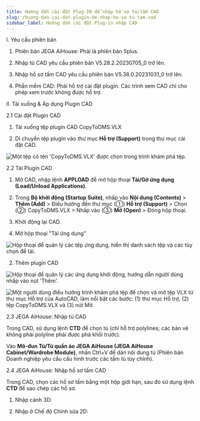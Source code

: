 ```yaml
---
title: Hướng dẫn cài đặt Plug-IN để nhập hồ sơ tủ/tấm CAD
slug: /huong-dan-cai-dat-plugin-de-nhap-ho-so-tu-tam-cad
sidebar_label: Hướng dẫn cài đặt Plug-in nhập CAD
---
```


I. Yêu cầu phiên bản

1. Phiên bản JEGA AiHouse: Phải là phiên bản 5plus.

2. Nhập tủ CAD yêu cầu phiên bản V5.28.2.20230705_0 trở lên.

3. Nhập hồ sơ tấm CAD yêu cầu phiên bản V5.38.0.20231031_0 trở lên.

4. Phần mềm CAD: Phải hỗ trợ cài đặt plugin. Các trình xem CAD chỉ cho phép xem trước không được hỗ trợ.

II. Tải xuống & Áp dụng Plugin CAD

2.1 Cài đặt Plugin CAD

1. Tải xuống tệp plugin CAD CopyToDMS.VLX 

2. Di chuyển tệp plugin vào thư mục **Hỗ trợ (Support)** trong thư mục cài đặt CAD.

![Một tệp có tên 'CopyToDMS.VLX' được chọn trong trình khám phá tệp.](https://storage.googleapis.com/jegavn_kb/images/469489616571957318_1689746013401_image.png)

2.2 Tải Plugin CAD

1. Mở CAD, nhập lệnh **APPLOAD** để mở hộp thoại **Tải/Gỡ ứng dụng (Load/Unload Applications)**.

2. Trong **Bộ khởi động (Startup Suite)**, nhấp vào **Nội dung (Contents)** > **Thêm (Add)** > Điều hướng đến thư mục (①) **Hỗ trợ (Support)** > Chọn (②) CopyToDMS.VLX > Nhấp vào (③) **Mở (Open)** > Đóng hộp thoại.

3. Khởi động lại CAD.

1. Mở hộp thoại "Tải ứng dụng"

![Hộp thoại để quản lý các tệp ứng dụng, hiển thị danh sách tệp và các tùy chọn để tải.](https://storage.googleapis.com/jegavn_kb/images/78a7d598-604a-4ef5-8424-827adc690cef.png)

2. Thêm plugin CAD

![Hộp thoại để quản lý các ứng dụng khởi động, hướng dẫn người dùng nhấp vào nút 'Thêm'.](https://storage.googleapis.com/jegavn_kb/images/66e7044d-96f5-46e6-80ae-c7e074c15332.png)

![Một người dùng điều hướng trình khám phá tệp để chọn và mở tệp VLX từ thư mục Hỗ trợ của AutoCAD, làm nổi bật các bước: (1) thư mục Hỗ trợ, (2) tệp CopyToDMS.VLX và (3) nút Mở.](https://storage.googleapis.com/jegavn_kb/images/a321e2e9-304a-4efc-b035-2e002b9ebac4.png)

2.3 JEGA AiHouse: Nhập tủ CAD

Trong CAD, sử dụng lệnh **CTD** để chọn tủ (chỉ hỗ trợ polylines; các bản vẽ không phải polyline phải được phá khối trước).

Vào **Mô-đun Tủ/Tủ quần áo JEGA AiHouse (JEGA AiHouse Cabinet/Wardrobe Module)**, nhấn Ctrl+V để dán nội dung tủ (Phiên bản Doanh nghiệp yêu cầu cấu hình trước các tấm tủ tùy chỉnh).

2.4 JEGA AiHouse: Nhập hồ sơ tấm CAD

Trong CAD, chọn các hồ sơ tấm bằng một hộp giới hạn, sau đó sử dụng lệnh **CTD** để sao chép các hồ sơ.

1. Nhập cảnh 3D:

2. Nhập ở Chế độ Chỉnh sửa 2D: